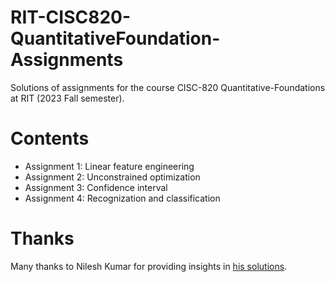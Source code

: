 # RIT-CISC820-QuantitativeFoundation-Assignments

Solutions of assignments for the course CISC-820 Quantitative-Foundations at RIT (2023 Fall semester). 

# Contents

* Assignment 1: Linear feature engineering
* Assignment 2: Unconstrained optimization
* Assignment 3: Confidence interval
* Assignment 4: Recognization and classification

# Thanks

Many thanks to Nilesh Kumar for providing insights in [his solutions](https://github.com/aizazulhaq/CISC-820-Quantitative-Foundations-RIT-Assignments/tree/master).

